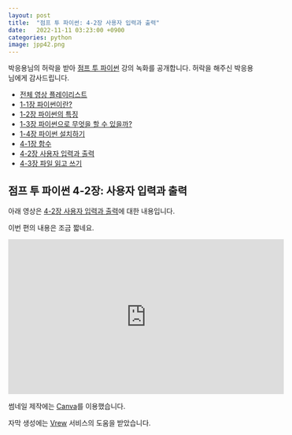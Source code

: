 ```yaml
---
layout: post
title:  "점프 투 파이썬: 4-2장 사용자 입력과 출력"
date:   2022-11-11 03:23:00 +0900
categories: python
image: jpp42.png
---
```


박응용님의 허락을 받아 [점프 투 파이썬](https://wikidocs.net/book/1) 강의 녹화를 공개합니다.
허락을 해주신 박응용님에게 감사드립니다.

* [전체 영상 플레이리스트](https://www.youtube.com/playlist?list=PL_fI-_lNaZ3h-6BGbyK6E7ucc3CXJa6Ql)
* [1-1장 파이썬이란?](https://dalinaum.github.io/python/2022/11/16/jump-to-pyhon-11.html)
* [1-2장 파이썬의 특징](https://dalinaum.github.io/python/2022/11/16/jump-to-pyhon-12.html)
* [1-3장 파이썬으로 무엇을 할 수 있을까?](https://dalinaum.github.io/python/2022/11/16/jump-to-pyhon-13.html)
* [1-4장 파이썬 설치하기](https://dalinaum.github.io/python/2022/11/16/jump-to-pyhon-14.html)
* [4-1장 함수](https://dalinaum.github.io/python/2022/11/09/jump-to-pyhon-41.html)
* [4-2장 사용자 입력과 출력](https://dalinaum.github.io/python/2022/11/11/jump-to-pyhon-42.html)
* [4-3장 파일 읽고 쓰기](https://dalinaum.github.io/python/2022/11/12/jump-to-pyhon-43.html)

## 점프 투 파이썬 4-2장: 사용자 입력과 출력

아래 영상은 [4-2장 사용자 입력과 출력](https://wikidocs.net/25)에 대한 내용입니다.

이번 편의 내용은 조금 짧네요.

<iframe width="560" height="315" src="https://www.youtube.com/embed/L7E9l_cU17U" title="YouTube video player" frameborder="0" allow="accelerometer; autoplay; clipboard-write; encrypted-media; gyroscope; picture-in-picture" allowfullscreen></iframe>

썸네일 제작에는 [Canva](https://www.canva.com/)를 이용했습니다.

자막 생성에는 [Vrew](https://vrew.voyagerx.com/ko/) 서비스의 도움을 받았습니다.
